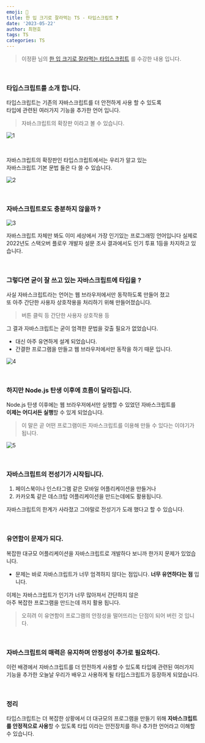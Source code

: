 ```yaml
---
emoji: 📖
title: 한 입 크기로 잘라먹는 TS - 타입스크립트 ❓
date: '2023-05-22'
author: 최현호
tags: TS
categories: TS
---
```


> 이정환 님의 [한 입 크기로 잘라먹는 타입스크립트](https://www.inflearn.com/course/%ED%95%9C%EC%9E%85-%ED%81%AC%EA%B8%B0-%ED%83%80%EC%9E%85%EC%8A%A4%ED%81%AC%EB%A6%BD%ED%8A%B8/) 를 수강한 내용 입니다.

<br>

### 타입스크립트를 소개 합니다.

타입스크립트는 기존의 자바스크립트를 더 안전하게 사용 할 수 있도록 <br> 타입에 관련된 여러가지 기능을 추가한 언어 입니다.

> 자바스크립트의 확장판 이라고 볼 수 있습니다.

![1](https://github.com/Choi-HyunHo/hyunho-gatsby-blog/assets/87301268/f71c2d9d-5810-406e-a3a9-6c23f77fac94)

<br>

자바스크립트의 확장판인 타입스크립트에서는 우리가 알고 있는 <br> 자바스크립트 기본 문법 들은 다 쓸 수 있습니다.

![2](https://github.com/Choi-HyunHo/hyunho-gatsby-blog/assets/87301268/082c1776-1804-40c7-96bc-6782b23e76cb)

<br>

### 자바스크립트로도 충분하지 않을까 ?

![3](https://github.com/Choi-HyunHo/hyunho-gatsby-blog/assets/87301268/24a01300-91af-4ef6-8690-189a64195e98)

자바스크립트 자체만 봐도 이미 세상에서 가장 인기있는 프로그래밍 언어입니다 실제로 2022년도 스택오버 플로우 개발자 설문 조사 결과에서도 인기 투표 1등을 차지하고 있습니다.

<br>

### 그렇다면 굳이 잘 쓰고 있는 자바스크립트에 타입을 ?

사실 자바스크립트라는 언어는 웹 브라우저에서만 동작하도록 만들어 졌고 <br> 또 아주 간단한 사용자 상호작용을 처리하기 위해 만들어졌습니다.

> 버튼 클릭 등 간단한 사용자 상호작용 등

그 결과 자바스크립트는 굳이 엄격한 문법을 갖출 필요가 없었습니다.

- 대신 아주 유연하게 설계 되었습니다.
- 간결한 프로그램을 만들고 웹 브라우저에서만 동작을 하기 때문 입니다.

![4](https://github.com/Choi-HyunHo/hyunho-gatsby-blog/assets/87301268/170b3ab9-cdc1-453a-a453-55d4439c3537)

<br>

### 하지만 Node.js 탄생 이후에 흐름이 달라집니다.

Node.js 탄생 이후에는 웹 브라우저에서만 실행할 수 있었던 자바스크립트를 <br> **이제는 어디서든 실행**할 수 있게 되었습니다.

> 이 말은 곧 어떤 프로그램이든 자바스크립트를 이용해 만들 수 있다는 이야기가 됩니다.

![5](https://github.com/Choi-HyunHo/hyunho-gatsby-blog/assets/87301268/da87660e-f885-4e59-b76e-8cf87dd41854)

<br>

### 자바스크립트의 전성기가 시작됩니다.

1. 페이스북이나 인스타그램 같은 모바일 어플리케이션을 만들거나
2. 카카오톡 같은 데스크탑 어플리케이션을 만드는데에도 활용됩니다.

자바스크립트의 한계가 사라졌고 그야말로 전성기가 도래 했다고 할 수 있습니다.

<br>

### 유연함이 문제가 되다.

복잡한 대규모 어플리케이션을 자바스크립트로 개발하다 보니까 한가지 문제가 있었습니다.

- 문제는 바로 자바스크립트가 너무 엄격하지 않다는 점입니다. **너무 유연하다는 점** 입니다.

이제는 자바스크립트가 인기가 너무 많아져서 간단하지 않은 <br> 아주 복잡한 프로그램을 만드는데 까지 활용 됩니다.

> 오히려 이 유연함이 프로그램의 안정성을 떨어뜨리는 단점이 되어 버린 것 입니다.

<br>

### 자바스크립트의 매력은 유지하며 안정성이 추가로 필요하다.

이런 배경에서 자바스크립트를 더 안전하게 사용할 수 있도록 타입에 관련된 여러가지 기능을 추가한 오늘날 우리가 배우고 사용하게 될 타입스크립트가 등장하게 되었습니다.

<br>

### 정리

타입스크립트는 더 복잡한 상황에서 더 대규모의 프로그램을 만들기 위해 **자바스크립트를 안정적으로 사용**할 수 있도록 타입 이라는 안전장치를 하나 추가한 언어라고 이해할 수 있습니다.

<br>

```toc

```
